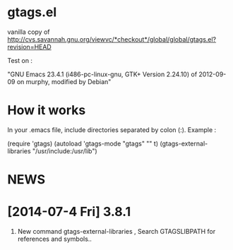 gtags.el
========

vanilla copy of http://cvs.savannah.gnu.org/viewvc/*checkout*/global/global/gtags.el?revision=HEAD

Test on :

"GNU Emacs 23.4.1 (i486-pc-linux-gnu, GTK+ Version 2.24.10)
 of 2012-09-09 on murphy, modified by Debian"
 
 How it works
 ============
 
 In your .emacs file, include directories separated by colon (:).
Example :

(require 'gtags)
(autoload 'gtags-mode "gtags" "" t)
(gtags-external-libraries "/usr/include:/usr/lib")
 
  NEWS 
  ======
  [2014-07-4 Fri] 3.8.1
  ======================

1.    New command gtags-external-libraries , Search GTAGSLIBPATH for references and symbols..
